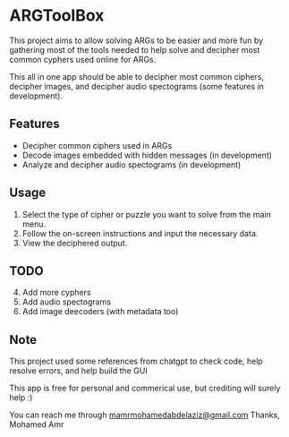 # ARGToolBox
This project aims to allow solving ARGs to be easier and more fun by gathering most of the tools needed to help solve and decipher most common cyphers used online for ARGs.

This all in one app should be able to decipher most common ciphers, decipher images, and decipher audio spectograms (some features in development).

## Features

- Decipher common ciphers used in ARGs
- Decode images embedded with hidden messages (in development)
- Analyze and decipher audio spectograms (in development)

## Usage

1. Select the type of cipher or puzzle you want to solve from the main menu. 
2. Follow the on-screen instructions and input the necessary data.
3. View the deciphered output.

## TODO

4. Add more cyphers
5. Add audio spectograms
6. Add image deecoders (with metadata too)

## Note

This project used some references from chatgpt to check code, help resolve errors, and help build the GUI

This app is free for personal and commerical use, but crediting will surely help :)

You can reach me through mamrmohamedabdelaziz@gmail.com
Thanks,
Mohamed Amr
